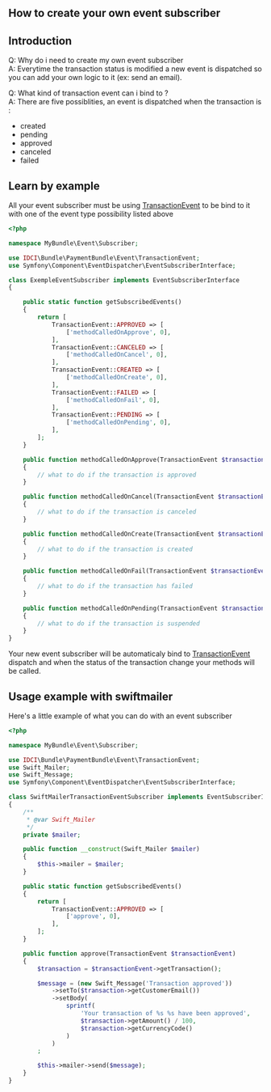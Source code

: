 How to create your own event subscriber
---------------------------------------

## Introduction

Q: Why do i need to create my own event subscriber  
A: Everytime the transaction status is modified a new event is dispatched so you can add your own logic to it (ex: send an email).

Q: What kind of transaction event can i bind to ?  
A:
There are five possiblities, an event is dispatched when the transaction is :
- created
- pending
- approved
- canceled
- failed

## Learn by example

All your event subscriber must be using [TransactionEvent](../../Event/TransactionEvent.php) to be bind to it with one of the event type possibility listed above

```php
<?php

namespace MyBundle\Event\Subscriber;

use IDCI\Bundle\PaymentBundle\Event\TransactionEvent;
use Symfony\Component\EventDispatcher\EventSubscriberInterface;

class ExempleEventSubscriber implements EventSubscriberInterface
{

    public static function getSubscribedEvents()
    {
        return [
            TransactionEvent::APPROVED => [
                ['methodCalledOnApprove', 0],
            ],
            TransactionEvent::CANCELED => [
                ['methodCalledOnCancel', 0],
            ],
            TransactionEvent::CREATED => [
                ['methodCalledOnCreate', 0],
            ],
            TransactionEvent::FAILED => [
                ['methodCalledOnFail', 0],
            ],
            TransactionEvent::PENDING => [
                ['methodCalledOnPending', 0],
            ],
        ];
    }

    public function methodCalledOnApprove(TransactionEvent $transactionEvent)
    {
        // what to do if the transaction is approved
    }

    public function methodCalledOnCancel(TransactionEvent $transactionEvent)
    {
        // what to do if the transaction is canceled
    }

    public function methodCalledOnCreate(TransactionEvent $transactionEvent)
    {
        // what to do if the transaction is created
    }

    public function methodCalledOnFail(TransactionEvent $transactionEvent)
    {
        // what to do if the transaction has failed
    }

    public function methodCalledOnPending(TransactionEvent $transactionEvent)
    {
        // what to do if the transaction is suspended
    }
}
```

Your new event subscriber will be automaticaly bind to [TransactionEvent](../../Event/TransactionEvent.php) dispatch and when the status of the transaction change your methods will be called.

## Usage example with swiftmailer

Here's a little example of what you can do with an event subscriber

```php
<?php

namespace MyBundle\Event\Subscriber;

use IDCI\Bundle\PaymentBundle\Event\TransactionEvent;
use Swift_Mailer;
use Swift_Message;
use Symfony\Component\EventDispatcher\EventSubscriberInterface;

class SwiftMailerTransactionEventSubscriber implements EventSubscriberInterface
{
    /**
     * @var Swift_Mailer
     */
    private $mailer;

    public function __construct(Swift_Mailer $mailer)
    {
        $this->mailer = $mailer;
    }

    public static function getSubscribedEvents()
    {
        return [
            TransactionEvent::APPROVED => [
                ['approve', 0],
            ],
        ];
    }

    public function approve(TransactionEvent $transactionEvent)
    {
        $transaction = $transactionEvent->getTransaction();

        $message = (new Swift_Message('Transaction approved'))
            ->setTo($transaction->getCustomerEmail())
            ->setBody(
                sprintf(
                    'Your transaction of %s %s have been approved',
                    $transaction->getAmount() / 100,
                    $transaction->getCurrencyCode()
                )
            )
        ;

        $this->mailer->send($message);
    }
}

```
